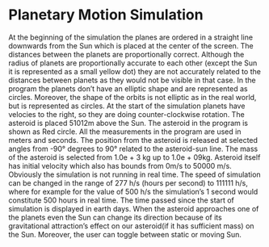 # Planetary Motion Simulation

At the beginning of the simulation the planes are ordered in a straight line downwards from the Sun which is placed at the center of the screen. The distances between the planets are proportionally correct. Although the radius of planets are proportionally accurate to each other (except the Sun it is represented as a small yellow dot) they are not accurately related to the distances between planets as they would not be visible in that case. In the program the planets don’t have an elliptic shape and are represented as circles. Moreover, the shape of the orbits is not elliptic as in the real world, but is represented as circles. At the start of the simulation planets have velocies to the right, so they are doing counter-clockwise rotation. The asteroid is placed 51012m above the Sun. The asteroid in the program is shown as Red circle. 
All the measurements in the program are used in meters and seconds. The position from the asteroid is released at selected angles from -90° degrees to 90° related to the asteroid-sun line. The mass of the asteroid is selected from 1.0e + 3 kg up to 1.0e + 09kg. Asteroid itself has initial velocity which also has bounds from 0m/s to 50000 m/s. Obviously the simulation is not running in real time. The speed of simulation can be changed in the range of 277 h/s (hours per second) to 111111 h/s, where for example for the value of 500 h/s the simulation’s 1 second would constitute 500 hours in real time. The time passed since the start of simulation is displayed in earth days. When the asteroid approaches one of the planets even the Sun can change its direction because of its gravitational attraction’s effect on our asteroid(if it has sufficient mass) on the Sun. Moreover, the user can toggle between static or moving Sun.

